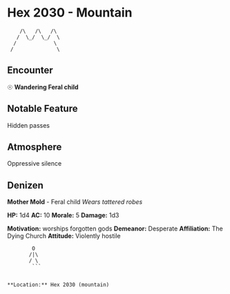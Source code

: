 # Hex 2030 - Mountain
```
    /\   /\   /\
   /  \_/  \_/  \
  /            \
 /              \
```

## Encounter

☉ **Wandering Feral child**

## Notable Feature

Hidden passes

## Atmosphere

Oppressive silence

## Denizen

**Mother Mold** - Feral child
*Wears tattered robes*

**HP:** 1d4 **AC:** 10 **Morale:** 5
**Damage:** 1d3

**Motivation:** worships forgotten gods
**Demeanor:** Desperate
**Affiliation:** The Dying Church
**Attitude:** Violently hostile

```
        O
       /|\
       / \
        ```


**Location:** Hex 2030 (mountain)

